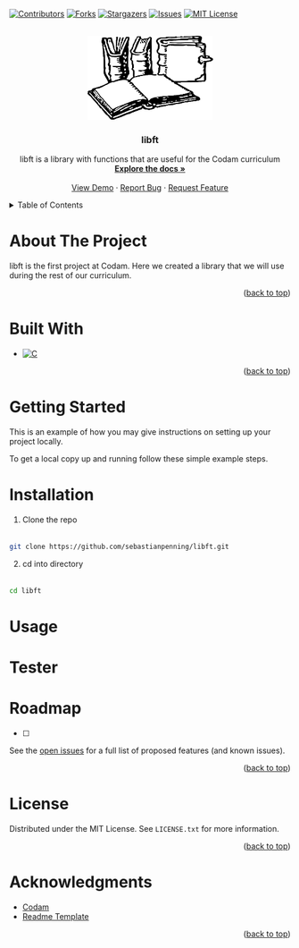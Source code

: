 <!-- Improved compatibility of back to top link: See: https://github.com/othneildrew/Best-README-Template/pull/73 -->

<a  name="readme-top"></a>

<!--

*** Thanks for checking out the Best-README-Template. If you have a suggestion

*** that would make this better, please fork the repo and create a pull request

*** or simply open an issue with the tag "enhancement".

*** Don't forget to give the project a star!

*** Thanks again! Now go create something AMAZING! :D

-->

<!-- PROJECT SHIELDS -->

<!--

*** I'm using markdown "reference style" links for readability.

*** Reference links are enclosed in brackets [ ] instead of parentheses ( ).

*** See the bottom of this document for the declaration of the reference variables

*** for contributors-url, forks-url, etc. This is an optional, concise syntax you may use.

*** https://www.markdownguide.org/basic-syntax/#reference-style-links

-->

[![Contributors][contributors-shield]][contributors-url]
[![Forks][forks-shield]][forks-url]
[![Stargazers][stars-shield]][stars-url]
[![Issues][issues-shield]][issues-url]
[![MIT License][license-shield]][license-url]


<!-- PROJECT LOGO -->

<br />
<div align="center">
  <a href="https://github.com/sebastianpenning/libft">
    <img src="images/logo.png" alt="Logo" width="225" height="150">
  </a>

  <h3 align="center">libft</h3>

  <p align="center">
    libft is a library with functions that are useful for the Codam curriculum
    <br />
    <a href="https://github.com/sebastianpenning/libft"><strong>Explore the docs »</strong></a>
    <br />
    <br />
    <a href="https://github.com/sebastianpenning/libft">View Demo</a>
    ·
    <a href="https://github.com/sebastianpenning/libft/issues">Report Bug</a>
    ·
    <a href="https://github.com/sebastianpenning/libft/issues">Request Feature</a>
  </p>
</div>



<!-- TABLE OF CONTENTS -->

<details>
<summary>Table of Contents</summary>
<ol>
<li>
<a  href="#about-the-project">About The Project</a>
<ul>
<li><a  href="#built-with">Built With</a></li>
</ul>
</li>
<li>
<a  href="#getting-started">Getting Started</a>
<ul>
<li><a  href="#installation">Installation</a></li>
</ul>
</li>
<li><a  href="#usage">Usage</a></li>
<li><a  href="#roadmap">Roadmap</a></li>
<li><a  href="#license">License</a></li>
<li><a  href="#acknowledgments">Acknowledgments</a></li>
</ol>
</details>


<!-- ABOUT THE PROJECT -->

# About The Project

  
libft is the first project at Codam. Here we created a library that we will use during the rest of our curriculum.  


<p  align="right">(<a  href="#readme-top">back to top</a>)</p>


# Built With

* [![C][C]][C-url]

<p  align="right">(<a  href="#readme-top">back to top</a>)</p>

<!-- GETTING STARTED -->

# Getting Started

  

This is an example of how you may give instructions on setting up your project locally.

To get a local copy up and running follow these simple example steps.


# Installation
1. Clone the repo


```sh

git clone https://github.com/sebastianpenning/libft.git

```
2. cd into directory

```sh

cd libft

```

<!-- USAGE EXAMPLES -->

# Usage


# Tester


<!-- ROADMAP -->

# Roadmap

- [ ]

See the [open issues](https://github.com/sebastianpenning/libft/issues) for a full list of proposed features (and known issues).

<p  align="right">(<a  href="#readme-top">back to top</a>)</p>

<!-- LICENSE -->

# License

Distributed under the MIT License. See `LICENSE.txt` for more information.

 
<p  align="right">(<a  href="#readme-top">back to top</a>)</p>

<!-- ACKNOWLEDGMENTS -->

# Acknowledgments

* [Codam](https://www.codam.nl/about-codam) 
* [Readme Template](https://github.com/othneildrew/Best-README-Template/tree/master)

<p  align="right">(<a  href="#readme-top">back to top</a>)</p>


<!-- MARKDOWN LINKS & IMAGES -->

<!-- https://www.markdownguide.org/basic-syntax/#reference-style-links -->

[contributors-shield]: https://img.shields.io/github/contributors/sebastianpenning/libft.svg?style=for-the-badge

[contributors-url]: https://github.com/sebastianpenning/libft/graphs/contributors

[forks-shield]: https://img.shields.io/github/forks/sebastianpenning/libft.svg?style=for-the-badge

[forks-url]: https://github.com/sebastianpenning/libft/network/members

[stars-shield]: https://img.shields.io/github/stars/sebastianpenning/libft.svg?style=for-the-badge

[stars-url]: https://github.com/sebastianpenning/libft/stargazers

[issues-shield]: https://img.shields.io/github/issues/sebastianpenning/libft.svg?style=for-the-badge

[issues-url]: https://github.com/sebastianpenning/libft/issues

[license-shield]: https://img.shields.io/github/license/sebastianpenning/libft.svg?style=for-the-badge

[license-url]: https://github.com/sebastianpenning/libft/blob/main/LICENSE

[C]:https://img.shields.io/badge/-c-black?logo=c&style=social

[C-url]: https://www.learn-c.org/
  

